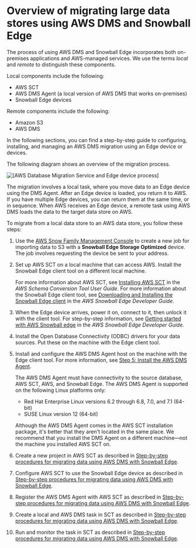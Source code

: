 # Overview of migrating large data stores using AWS DMS and Snowball Edge<a name="CHAP_LargeDBs.Process"></a>

The process of using AWS DMS and Snowball Edge incorporates both on\-premises applications and AWS\-managed services\. We use the terms *local* and *remote* to distinguish these components\.

Local components include the following:
+ AWS SCT
+ AWS DMS Agent \(a local version of AWS DMS that works on\-premises\)
+ Snowball Edge devices

Remote components include the following:
+ Amazon S3
+ AWS DMS

In the following sections, you can find a step\-by\-step guide to configuring, installing, and managing an AWS DMS migration using an Edge device or devices\. 

The following diagram shows an overview of the migration process\.

![\[AWS Database Migration Service and Edge device process\]](http://docs.aws.amazon.com/dms/latest/userguide/images/Snowball-flow.png)

The migration involves a local task, where you move data to an Edge device using the DMS Agent\. After an Edge device is loaded, you return it to AWS\. If you have multiple Edge devices, you can return them at the same time, or in sequence\. When AWS receives an Edge device, a remote task using AWS DMS loads the data to the target data store on AWS\.

To migrate from a local data store to an AWS data store, you follow these steps: 

1. Use the [AWS Snow Family Management Console](https://console.aws.amazon.com/snowfamily/home) to create a new job for importing data to S3 with a **Snowball Edge Storage Optimized** device\. The job involves requesting the device be sent to your address\.

1. Set up AWS SCT on a local machine that can access AWS\. Install the Snowball Edge client tool on a different local machine\.

   For more information about AWS SCT, see [Installing AWS SCT](https://docs.aws.amazon.com/SchemaConversionTool/latest/userguide/CHAP_Installing.html) in the *AWS Schema Conversion Tool User Guide*\. For more information about the Snowball Edge client tool, see [Downloading and Installing the Snowball Edge client](https://docs.aws.amazon.com/snowball/latest/developer-guide/download-the-client.html) in the *AWS Snowball Edge Developer Guide*\.

1. When the Edge device arrives, power it on, connect to it, then unlock it with the client tool\. For step\-by\-step information, see [Getting started with AWS Snowball edge](https://docs.aws.amazon.com/snowball/latest/developer-guide/common-get-start.html) in the *AWS Snowball Edge Developer Guide\.*

1. Install the Open Database Connectivity \(ODBC\) drivers for your data sources\. Put these on the machine with the Edge client tool\.

1. Install and configure the AWS DMS Agent host on the machine with the Edge client tool\. For more information, see [Step 5: Install the AWS DMS Agent](CHAP_LargeDBs.SBS.install-dms-agent.md)\.

   The AWS DMS Agent must have connectivity to the source database, AWS SCT, AWS, and Snowball Edge\. The AWS DMS Agent is supported on the following Linux platforms only:
   + Red Hat Enterprise Linux versions 6\.2 through 6\.8, 7\.0, and 7\.1 \(64\-bit\)
   + SUSE Linux version 12 \(64\-bit\)

   Although the AWS DMS Agent comes in the AWS SCT installation package, it's better that they aren't located in the same place\. We recommend that you install the DMS Agent on a different machine—not the machine you installed AWS SCT on\.

1. Create a new project in AWS SCT as described in [Step\-by\-step procedures for migrating data using AWS DMS with Snowball Edge](CHAP_LargeDBs.SBS.md)\.

1. Configure AWS SCT to use the Snowball Edge device as described in [Step\-by\-step procedures for migrating data using AWS DMS with Snowball Edge](CHAP_LargeDBs.SBS.md)\. 

1. Register the AWS DMS Agent with AWS SCT as described in [Step\-by\-step procedures for migrating data using AWS DMS with Snowball Edge](CHAP_LargeDBs.SBS.md)\.

1. Create a local and AWS DMS task in SCT as described in [Step\-by\-step procedures for migrating data using AWS DMS with Snowball Edge](CHAP_LargeDBs.SBS.md)\.

1. Run and monitor the task in SCT as described in [Step\-by\-step procedures for migrating data using AWS DMS with Snowball Edge](CHAP_LargeDBs.SBS.md)\.